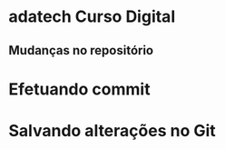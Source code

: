 # adatech Curso Digital

## Mudanças no repositório

# Efetuando commit

# Salvando alterações no Git
